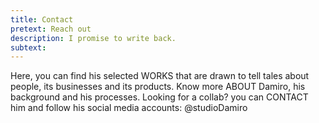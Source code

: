 ```yaml
---
title: Contact
pretext: Reach out
description: I promise to write back.
subtext:
---
```


Here, you can find his selected WORKS that are drawn to tell tales about people, its businesses and its products. Know more ABOUT Damiro, his background and his processes. Looking for a collab? you can CONTACT him and follow his social media accounts: @studioDamiro
